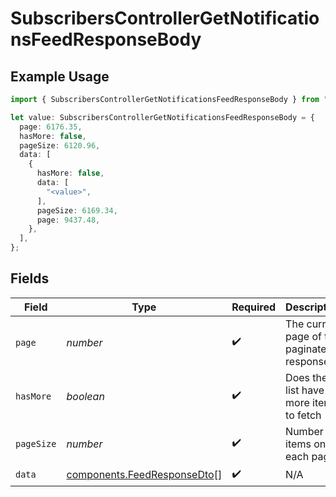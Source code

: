 # SubscribersControllerGetNotificationsFeedResponseBody

## Example Usage

```typescript
import { SubscribersControllerGetNotificationsFeedResponseBody } from "@novu/api/models/operations";

let value: SubscribersControllerGetNotificationsFeedResponseBody = {
  page: 6176.35,
  hasMore: false,
  pageSize: 6120.96,
  data: [
    {
      hasMore: false,
      data: [
        "<value>",
      ],
      pageSize: 6169.34,
      page: 9437.48,
    },
  ],
};
```

## Fields

| Field                                                                      | Type                                                                       | Required                                                                   | Description                                                                |
| -------------------------------------------------------------------------- | -------------------------------------------------------------------------- | -------------------------------------------------------------------------- | -------------------------------------------------------------------------- |
| `page`                                                                     | *number*                                                                   | :heavy_check_mark:                                                         | The current page of the paginated response                                 |
| `hasMore`                                                                  | *boolean*                                                                  | :heavy_check_mark:                                                         | Does the list have more items to fetch                                     |
| `pageSize`                                                                 | *number*                                                                   | :heavy_check_mark:                                                         | Number of items on each page                                               |
| `data`                                                                     | [components.FeedResponseDto](../../models/components/feedresponsedto.md)[] | :heavy_check_mark:                                                         | N/A                                                                        |